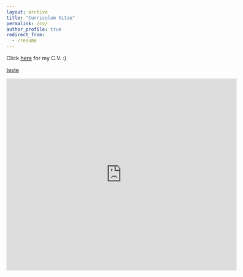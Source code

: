 ```yaml
---
layout: archive
title: "Curriculum Vitae"
permalink: /cv/
author_profile: true
redirect_from:
  - /resume
---
```

Click [here]( https://github.com/manfredinid/manfredinid.github.io/raw/master/files/Curriculum_Vitae.pdf) for my C.V.  :)

[teste](https://nbviewer.jupyter.org/github/manfredinid/manfredinid.github.io/blob/master/files/Curriculum_Vitae.pdf)

<iframe src="https://nbviewer.jupyter.org/github/manfredinid/manfredinid.github.io/blob/master/files/Curriculum_Vitae.pdf" 
style="width:600px; height:500px;" frameborder="0"></iframe>



